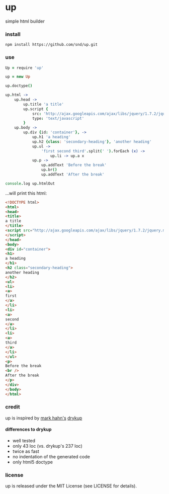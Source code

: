 # up

simple html builder

### install

    npm install https://github.com/snd/up.git

### use

```coffeescript
Up = require 'up'

up = new Up

up.doctype()

up.html ->
    up.head ->
        up.title 'a title'
        up.script {
            src: 'http://ajax.googleapis.com/ajax/libs/jquery/1.7.2/jquery.min.js'
            type: 'text/javascript'
        }
    up.body ->
        up.div {id: 'container'}, ->
            up.h1 'a heading'
            up.h2 {class: 'secondary-heading'}, 'another heading'
            up.ul ->
                'first second third'.split(' ').forEach (x) ->
                    up.li -> up.a x
            up.p ->
                up.addText 'Before the break'
                up.br()
                up.addText 'After the break'

console.log up.htmlOut
```

...will print this html:

```html
<!DOCTYPE html>
<html>
<head>
<title>
a title
</title>
<script src="http://ajax.googleapis.com/ajax/libs/jquery/1.7.2/jquery.min.js" type="text/javascript">
</script>
</head>
<body>
<div id="container">
<h1>
a heading
</h1>
<h2 class="secondary-heading">
another heading
</h2>
<ul>
<li>
<a>
first
</a>
</li>
<li>
<a>
second
</a>
</li>
<li>
<a>
third
</a>
</li>
</ul>
<p>
Before the break
<br />
After the break
</p>
</div>
</body>
</html>
```

### credit

up is inspired by [mark hahn's](https://github.com/mark-hahn) [drykup](https://github.com/mark-hahn/drykup)

#### differences to drykup

- well tested
- only 43 loc (vs. drykup's 237 loc)
- twice as fast
- no indentation of the generated code
- only html5 doctype

### license

up is released under the MIT License (see LICENSE for details).
